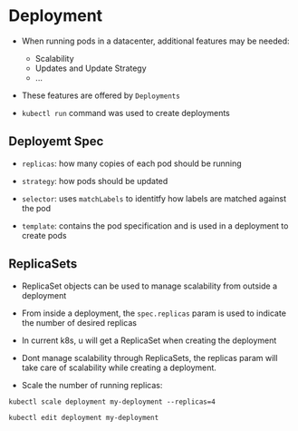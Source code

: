 # Deployment

- When running pods in a datacenter, additional features may be needed:

    - Scalability
    - Updates and Update Strategy
    - ...

- These features are offered by `Deployments`

- `kubectl run` command was used to create deployments


## Deployemt Spec

- `replicas`: how many copies of each pod should be running

- `strategy`: how pods should be updated

- `selector`: uses `matchLabels` to identitfy how labels are matched against the pod

- `template`: contains the pod specification and is used in a deployment to create pods

## ReplicaSets

- ReplicaSet objects can be used to manage scalability from outside a deployment

- From inside a deployment, the `spec.replicas` param is used to indicate the number of desired replicas

- In current k8s, u will get a ReplicaSet when creating the deployment

- Dont manage scalability through ReplicaSets, the replicas param will take care of scalability while creating a deployment.

- Scale the number of running replicas:
```
kubectl scale deployment my-deployment --replicas=4

kubectl edit deployment my-deployment
```

